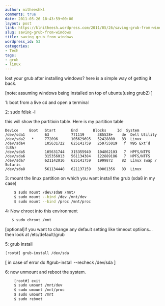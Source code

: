 ```yaml
---
author: nitheeshkl
comments: true
date: 2011-05-26 18:43:59+00:00
layout: post
link: https://klnitheesh.wordpress.com/2011/05/26/saving-grub-from-windows/
slug: saving-grub-from-windows
title: saving grub from windows
wordpress_id: 53
categories:
- Tech
tags:
- grub
- linux
---
```


lost your grub after installing windows? here is a simple way of getting it back.

[note: assuming windows being installed on top of ubuntu(using grub2) ]

1: boot from a live cd and open a terminal

2: sudo fdisk -l

this will show the partitioin table. Here is my partition table

    
    Device     Boot   Start       End       Blocks     Id  System
    /dev/sda1         63          771119      385528+    de  Dell Utility
    /dev/sda2   *     772096      105629695   52428800   83  Linux
    /dev/sda4         105631722   625141759   259755019   f  W95 Ext’d (LBA)
    /dev/sda5         105631744   315355949   104862103   7  HPFS/NTFS
    /dev/sda6         315356013   561134384   122889186   7  HPFS/NTFS
    /dev/sda7         621142016   625141759   1999872    82  Linux swap / Solaris
    /dev/sda8         561134448   621137159   30001356   83  Linux
    


3: mount the linux partition on which you want install the grub (sda8 in my case)

```bash    
    $ sudo mount /dev/sda8 /mnt/
    $ sudo mount --bind /dev /mnt/dev
    $ sudo mount --bind /proc /mnt/proc
```


4: Now chroot into this environment

```bash
   $ sudo chroot /mnt
```

[optional]if you want to change any default setting like timeout optiions... then look at /etc/default/grub

5: grub install

```bash
[root#] grub-install /dev/sda
```
[ in case of error do #grub-install --recheck /dev/sda ]

6: now unmount and reboot the system.

```bash
    [root#] exit
    $ sudo umount /mnt/dev
    $ sudo umount /mnt/proc
    $ sudo umount /mnt
    $ sudo reboot
``` 



